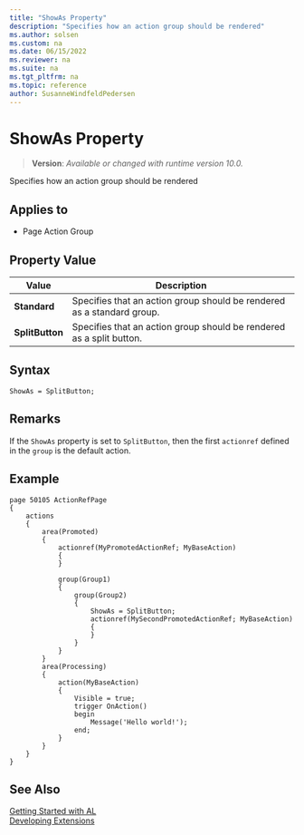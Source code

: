 ```yaml
---
title: "ShowAs Property"
description: "Specifies how an action group should be rendered"
ms.author: solsen
ms.custom: na
ms.date: 06/15/2022
ms.reviewer: na
ms.suite: na
ms.tgt_pltfrm: na
ms.topic: reference
author: SusanneWindfeldPedersen
---
```

[//]: # (START>DO_NOT_EDIT)
[//]: # (IMPORTANT:Do not edit any of the content between here and the END>DO_NOT_EDIT.)
[//]: # (Any modifications should be made in the .xml files in the ModernDev repo.)
# ShowAs Property
> **Version**: _Available or changed with runtime version 10.0._

Specifies how an action group should be rendered

## Applies to
-   Page Action Group

## Property Value

|Value|Description|
|-----------|---------------------------------------|
|**Standard**|Specifies that an action group should be rendered as a standard group.|
|**SplitButton**|Specifies that an action group should be rendered as a split button.|

[//]: # (IMPORTANT: END>DO_NOT_EDIT)

## Syntax

```al
ShowAs = SplitButton; 
```

## Remarks

If the `ShowAs` property is set to `SplitButton`, then the first `actionref` defined in the `group` is the default action.

## Example

```al
page 50105 ActionRefPage
{
    actions
    {
        area(Promoted)
        {
            actionref(MyPromotedActionRef; MyBaseAction)
            {
            }

            group(Group1)
            {
                group(Group2)
                {
                    ShowAs = SplitButton; 
                    actionref(MySecondPromotedActionRef; MyBaseAction)
                    {
                    }
                }
            }
        }
        area(Processing)
        {
            action(MyBaseAction)
            {
                Visible = true;
                trigger OnAction()
                begin
                    Message('Hello world!');
                end;
            }
        }
    }
}
```




## See Also  
[Getting Started with AL](../devenv-get-started.md)  
[Developing Extensions](../devenv-dev-overview.md)  